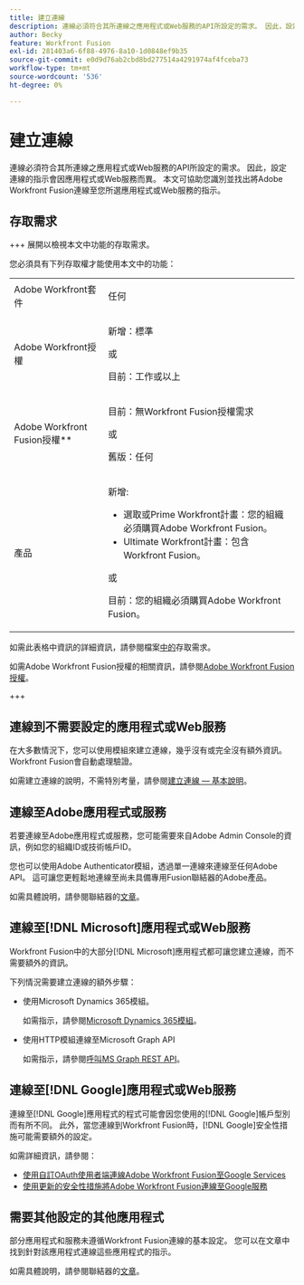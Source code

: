 ```yaml
---
title: 建立連線
description: 連線必須符合其所連線之應用程式或Web服務的API所設定的需求。 因此，設定連線的指示會因應用程式或Web服務而異。 本文可協助您識別並找出將Adobe Workfront Fusion連線至您所選應用程式或Web服務的指示。
author: Becky
feature: Workfront Fusion
exl-id: 281403a6-6f88-4976-8a10-1d0848ef9b35
source-git-commit: e0d9d76ab2cbd8bd277514a4291974af4fceba73
workflow-type: tm+mt
source-wordcount: '536'
ht-degree: 0%

---
```


# 建立連線

連線必須符合其所連線之應用程式或Web服務的API所設定的需求。 因此，設定連線的指示會因應用程式或Web服務而異。 本文可協助您識別並找出將Adobe Workfront Fusion連線至您所選應用程式或Web服務的指示。

## 存取需求

+++ 展開以檢視本文中功能的存取需求。

您必須具有下列存取權才能使用本文中的功能：

<table style="table-layout:auto">
 <col> 
 <col> 
 <tbody> 
  <tr> 
   <td role="rowheader">Adobe Workfront套件 
   <td> <p>任何</p> </td> 
  </tr> 
  <tr data-mc-conditions=""> 
   <td role="rowheader">Adobe Workfront授權</td> 
   <td> <p>新增：標準</p><p>或</p><p>目前：工作或以上</p> </td> 
  </tr> 
  <tr> 
   <td role="rowheader">Adobe Workfront Fusion授權**</td> 
   <td>
   <p>目前：無Workfront Fusion授權需求</p>
   <p>或</p>
   <p>舊版：任何 </p>
   </td> 
  </tr> 
  <tr> 
   <td role="rowheader">產品</td> 
   <td>
   <p>新增:</p> <ul><li>選取或Prime Workfront計畫：您的組織必須購買Adobe Workfront Fusion。</li><li>Ultimate Workfront計畫：包含Workfront Fusion。</li></ul>
   <p>或</p>
   <p>目前：您的組織必須購買Adobe Workfront Fusion。</p>
   </td> 
  </tr>
 </tbody> 
</table>

如需此表格中資訊的詳細資訊，請參閱檔案[中的](/help/workfront-fusion/references/licenses-and-roles/access-level-requirements-in-documentation.md)存取需求。

如需Adobe Workfront Fusion授權的相關資訊，請參閱[Adobe Workfront Fusion授權](/help/workfront-fusion/set-up-and-manage-workfront-fusion/licensing-operations-overview/license-automation-vs-integration.md)。

+++

## 連線到不需要設定的應用程式或Web服務

在大多數情況下，您可以使用模組來建立連線，幾乎沒有或完全沒有額外資訊。 Workfront Fusion會自動處理驗證。

如需建立連線的說明，不需特別考量，請參閱[建立連線 — 基本說明](/help/workfront-fusion/create-scenarios/connect-to-apps/connect-to-fusion-general.md)。

## 連線至Adobe應用程式或服務

若要連線至Adobe應用程式或服務，您可能需要來自Adobe Admin Console的資訊，例如您的組織ID或技術帳戶ID。

您也可以使用Adobe Authenticator模組，透過單一連線來連線至任何Adobe API。 這可讓您更輕鬆地連線至尚未具備專用Fusion聯結器的Adobe產品。

如需具體說明，請參閱聯結器的[文章](/help/workfront-fusion/references/apps-and-modules/apps-and-modules-toc.md#connectors-for-adobe-products)。

## 連線至[!DNL Microsoft]應用程式或Web服務

Workfront Fusion中的大部分[!DNL Microsoft]應用程式都可讓您建立連線，而不需要額外的資訊。

下列情況需要建立連線的額外步驟：

* 使用Microsoft Dynamics 365模組。

  如需指示，請參閱[Microsoft Dynamics 365模組](/help/workfront-fusion/references/apps-and-modules/third-party-connectors/microsoft-dynamics-365-modules.md)。

* 使用HTTP模組連線至Microsoft Graph API

  如需指示，請參閱[呼叫MS Graph REST API](/help/workfront-fusion/create-scenarios/connect-to-apps/call-the-ms-graph-rest-api.md)。

## 連線至[!DNL Google]應用程式或Web服務

連線至[!DNL Google]應用程式的程式可能會因您使用的[!DNL Google]帳戶型別而有所不同。 此外，當您連線到Workfront Fusion時，[!DNL Google]安全性措施可能需要額外的設定。

如需詳細資訊，請參閱：

* [使用自訂OAuth使用者端連線Adobe Workfront Fusion至Google Services](/help/workfront-fusion/create-scenarios/connect-to-apps/connect-fusion-to-google-using-oauth.md)
* [使用更新的安全性措施將Adobe Workfront Fusion連線至Google服務](/help/workfront-fusion/create-scenarios/connect-to-apps/connect-to-google-with-new-security-measures.md)

## 需要其他設定的其他應用程式

部分應用程式和服務未遵循Workfront Fusion連線的基本設定。 您可以在文章中找到針對該應用程式連線這些應用程式的指示。

如需具體說明，請參閱聯結器的[文章](/help/workfront-fusion/references/apps-and-modules/apps-and-modules-toc.md#connectors-for-third-party-applications)。
